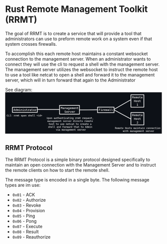 # Rust Remote Management Toolkit (RRMT)
The goal of RRMT is to create a service that will provide a tool that 
administrators can use to preform remote work on a system even if 
that system crosses firewalls.

To accomplish this each remote host maintains a constant websocket 
connection to the management server. When an administrator wants to connect
they will use the cli to request a shell with the management server. 
The management server utilizes the websocket to instruct the remote host
to use a tool like netcat to open a shell and forward it to the 
management server, which will in turn forward that again to the Administrator

See diagram:  
![System Diagram](static/diagram.png?)

## RRMT Protocol
The RRMT Protocol is a simple binary protocol designed specifically to maintain 
an open connection with the Management Server and to instruct the remote clients 
on how to start the remote shell. 

The message type is encoded in a single byte. The following message types are 
im use:
- `0x01` - ACK
- `0x02` - Authorize
- `0x03` - Revoke
- `0x04` - Provision
- `0x05` - Ping
- `0x06` - Pong
- `0x07` - Execute
- `0x08` - Result
- `0x09` - Reauthorize

